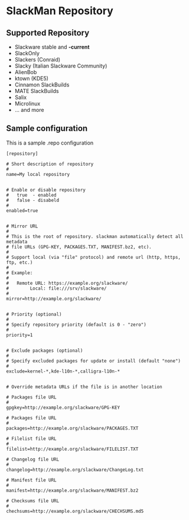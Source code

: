 # SlackMan Repository

## Supported Repository

 - Slackware stable and **-current**
 - SlackOnly
 - Slackers (Conraid)
 - Slacky (Italian Slackware Community)
 - AlienBob
 - ktown (KDE5)
 - Cinnamon SlackBuilds
 - MATE SlackBuilds
 - Salix
 - Microlinux
 - ... and more

## Sample configuration

This is a sample .repo configuration

    [repository]

    # Short description of repository
    #
    name=My local repository


    # Enable or disable repository
    #   true  - enabled
    #   false - disabeld
    #
    enabled=true


    # Mirror URL
    #
    # This is the root of repository. slackman automatically detect all metadata
    # file URLs (GPG-KEY, PACKAGES.TXT, MANIFEST.bz2, etc).
    #
    # Support local (via "file" protocol) and remote url (http, https, ftp, etc.)
    #
    # Example:
    #
    #   Remote URL: https://example.org/slackware/
    #        Local: file:///srv/slackware/
    #
    mirror=http://example.org/slackware/


    # Priority (optional)
    #
    # Specify repository priority (default is 0 - "zero")
    #
    priority=1


    # Exclude packages (optional)
    #
    # Specify excluded packages for update or install (default "none")
    #
    exclude=kernel-*,kde-l10n-*,calligra-l10n-*


    # Override metadata URLs if the file is in another location

    # Packages file URL
    #
    gpgkey=http://example.org/slackware/GPG-KEY

    # Packages file URL
    #
    packages=http://example.org/slackware/PACKAGES.TXT

    # Filelist file URL
    #
    filelist=http://example.org/slackware/FILELIST.TXT

    # Changelog file URL
    #
    changelog=http://example.org/slackware/ChangeLog.txt

    # Manifest file URL
    #
    manifest=http://example.org/slackware/MANIFEST.bz2

    # Checksums file URL
    #
    chechsums=http://example.org/slackware/CHECHSUMS.md5
